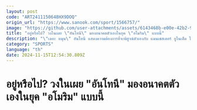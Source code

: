 ```yaml
---
layout: post
code: "ART2411150648HX9DOQ"
origin_url: "https://www.sanook.com/sport/1566757/"
image: "https://github.com/user-attachments/assets/6143468b-e00e-42b2-9515-f0765e728fbe"
title: "อยู่หรือไป? วงในเผย \"อันโทนี\" มองอนาคตตัวเองในยุค \"อโมริม\" แบบนี้"
description: "\"เดอะ หมุน\" อันโทนี แสดงความต้องการที่จะพิสูจน์ตัวเองกับ แมนเชสเตอร์ ยูไนเต็ด ในยุคกุนซือใหม่ รูเบน อโมริม"
category: "SPORTS"
language: "th"
date: 2024-11-15T12:54:30.809Z
---
```


# อยู่หรือไป? วงในเผย "อันโทนี" มองอนาคตตัวเองในยุค "อโมริม" แบบนี้